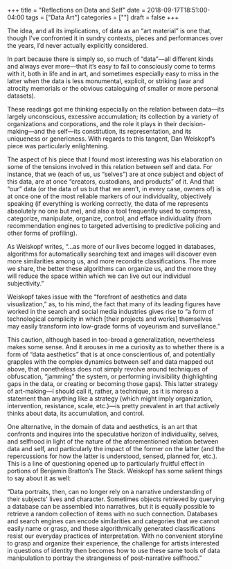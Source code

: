 +++
title = "Reflections on Data and Self"
date = 2018-09-17T18:51:00-04:00
tags = ["Data Art"]
categories = [""]
draft = false
+++

The idea, and all its implications, of data as an “art material” is one that, though I’ve confronted it in sundry contexts, pieces and performances over the years, I’d never actually explicitly considered.

In part because there is simply so, so much of “data”—all different kinds and always ever more—that it’s easy to fail to consciously come to terms with it, both in life and in art, and sometimes especially easy to miss in the latter when the data is less monumental, explicit, or striking (war and atrocity memorials or the obvious cataloguing of smaller or more personal datasets). 

These readings got me thinking especially on the relation between data—its largely unconscious, excessive accumulation; its collection by a variety of organizations and corporations, and the role it plays in their decision-making—and the self—its constitution, its representation, and its uniqueness or genericness. With regards to this tangent, Dan Weiskopf’s piece was particularly enlightening. 

The aspect of his piece that I found most interesting was his elaboration on some of the tensions involved in this relation between self and data. For instance, that we (each of us, us “selves”) are at once subject and object of this data, are at once “creators, custodians, and products” of it. And that “our” data (or the data of us but that we aren’t, in every case, owners of) is at once one of the most reliable markers of our individuality, objectively speaking (if everything is working correctly, the data of me represents absolutely no one but me), and also a tool frequently used to compress, categorize, manipulate, organize, control, and efface individuality (from recommendation engines to targeted advertising to predictive policing and other forms of profiling). 

As Weiskopf writes, “...as more of our lives become logged in databases, algorithms for automatically searching text and images will discover even more similarities among us, and more recondite clas­sifications. The more we share, the better these algorithms can organize us, and the more they will reduce the space within which we can live out our individual subjectivity.”

Weiskopf takes issue with the “forefront of aesthetics and data visualization,” as, to his mind, the fact that many of its leading figures have worked in the search and social media industries gives rise to “a form of technological complicity in which [their projects and works] themselves may easily transform into low-grade forms of voyeurism and surveillance.”

This caution, although based in too-broad a generalization, nevertheless makes some sense. And it arouses in me a curiosity as to whether there is a form of “data aesthetics” that is at once conscientious of, and potentially grapples with the complex dynamics between self and data mapped out above, that nonetheless does not simply revolve around techniques of obfuscation, “jamming” the system, or performing invisibility (highlighting gaps in the data, or creating or becoming those gaps). This latter strategy of art-making—I should call it, rather, a technique, as it is moreso a statement than anything like a strategy (which might imply organization, intervention, resistance, scale, etc.)—is pretty prevalent in art that actively thinks about data, its accumulation, and control. 

One alternative, in the domain of data and aesthetics, is an art that confronts and inquires into the speculative horizon of individuality, selves, and selfhood in light of the nature of the aforementioned relation between data and self, and particularly the impact of the former on the latter (and the repercussions for how the latter is understood, sensed, planned for, etc.). This is a line of questioning opened up to particularly fruitful effect in portions of Benjamin Bratton’s The Stack. Weiskopf has some salient things to say about it as well:

“Data portraits, then, can no longer rely on a narrative understanding of their subjects' lives and character. Sometimes objects retrieved by querying a data­base can be assembled into narratives, but it is equally possible to retrieve a ran­dom collection of items with no such connection. Databases and search engines can encode similarities and categories that we cannot easily name or grasp, and these algorithmically generated classifications resist our everyday practices of interpretation. With no convenient storyline to grasp and organize their experi­ence, the challenge for artists interested in questions of identity then becomes how to use these same tools of data manipulation to portray the strangeness of post-narrative selfhood.”